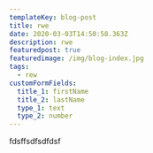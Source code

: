 ```yaml
---
templateKey: blog-post
title: rwe
date: 2020-03-03T14:50:58.363Z
description: rwe
featuredpost: true
featuredimage: /img/blog-index.jpg
tags:
  - rew
customFormFields:
  title_1: firstName
  title_2: lastName
  type_1: text
  type_2: number
---
```

fdsffsdfsdfdsf
